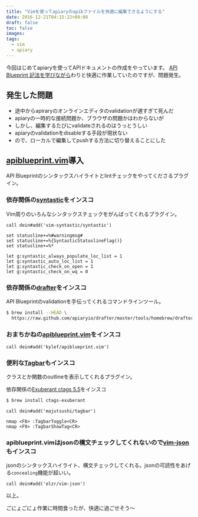 ```yaml
---
title: "Vimを使ってapiaryのapibファイルを快適に編集できるようにする"
date: 2016-12-21T04:15:22+09:00
draft: false
toc: false
images:
tags: 
  - vim
  - apiary
---
```


今回はじめてapiaryを使ってAPIドキュメントの作成をやっています。
[API Blueprint 記法を学びながら](https://github.com/apiaryio/api-blueprint/blob/master/API%20Blueprint%20Specification.md#def-uriparameters-section)わりと快適に作業していたのですが、問題発生。

## 発生した問題
- 途中からapiraryのオンラインエディタのvalidationが遅すぎて死んだ
- apiaryの一時的な接続問題か、ブラウザの問題かはわからないが
- しかし、編集するたびにvalidateされるのはうっとうしい
- apiaryのvalidationをdisableする手段が現状ない
- ので、ローカルで編集してpushする方法に切り替えることにした

## [apiblueprint.vim](https://github.com/kylef/apiblueprint.vim)導入
API Blueprintのシンタックスハイライトとlintチェックをやってくださるプラグイン。

### 依存関係の[syntastic](https://github.com/vim-syntastic/syntastic)をインスコ
Vim周りのいろんなシンタックスチェックをがんばってくれるプラグイン。

```.vimrc
call dein#add('vim-syntastic/syntastic')

set statusline+=%#warningmsg#
set statusline+=%{SyntasticStatuslineFlag()}
set statusline+=%*

let g:syntastic_always_populate_loc_list = 1
let g:syntastic_auto_loc_list = 1
let g:syntastic_check_on_open = 1
let g:syntastic_check_on_wq = 0
```

### 依存関係の[drafter](https://github.com/apiaryio/drafter#install)をインスコ
API Blueprintのvalidationを手伝ってくれるコマンドラインツール。

```bash
$ brew install --HEAD \
  https://raw.github.com/apiaryio/drafter/master/tools/homebrew/drafter.rb
```

### おまちかねの[apiblueprint.vim](https://github.com/kylef/apiblueprint.vim)をインスコ
```.vimrc
call dein#add('kylef/apiblueprint.vim')
```

### 便利な[Tagbar](https://github.com/majutsushi/tagbar)もインスコ
クラスとか関数のoutlineを表示してくれるプラグイン。

依存関係の[Exuberant ctags 5.5](http://ctags.sourceforge.net/)をインスコ

```bash
$ brew install ctags-exuberant
```

```.vimrc
call dein#add('majutsushi/tagbar')

nmap <F8> :TagbarToggle<CR>
nmap <F9> :TagbarShowTag<CR>
```

### apiblueprint.vimはjsonの構文チェックしてくれないので[vim-json](https://github.com/elzr/vim-json)もインスコ
jsonのシンタックスハイライト、構文チェックしてくれる。jsonの可読性をあげる`concealing`機能が超いい。

```vim
call dein#add('elzr/vim-json')
```

以上。

ごにょごにょ作業に時間食ったが、快適に過ごせそう〜

